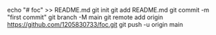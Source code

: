 echo "# foc" >> README.md
git init
git add README.md
git commit -m "first commit"
git branch -M main
git remote add origin https://github.com/1205830733/foc.git
git push -u origin main
